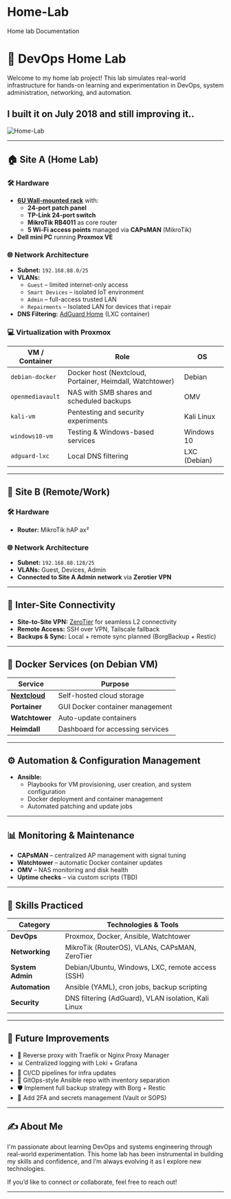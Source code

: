# Home-Lab
Home lab Documentation
# 🧪 DevOps Home Lab

Welcome to my home lab project! This lab simulates real-world infrastructure for hands-on learning and experimentation in DevOps, system administration, networking, and automation.


I built it on July 2018 and still improving it..
---

![Home-Lab](https://github.com/user-attachments/assets/130d23e8-c96b-4f12-b8f6-2563699e8ad3)

---

## 🏠 Site A (Home Lab)

### 🛠️ Hardware
- **[6U Wall-mounted rack](https://github.com/user-attachments/assets/3c3fb64c-a953-4f3e-bf42-8e76f6c3abe4)** with:
  - **24-port patch panel**
  - **TP-Link 24-port switch**
  - **MikroTik RB4011** as core router
  - **5 Wi-Fi access points** managed via **CAPsMAN** (MikroTik)
- **Dell mini PC** running **Proxmox VE**

### 🌐 Network Architecture
- **Subnet:** `192.168.88.0/25`
- **VLANs:**
  - `Guest` – limited internet-only access
  - `Smart Devices` – isolated IoT environment
  - `Admin` – full-access trusted LAN
  - `Repairments` – Isolated LAN for devices that i repair
- **DNS Filtering:** [AdGuard Home](https://github.com/AdguardTeam/AdGuardHome) (LXC container)

### 💻 Virtualization with Proxmox
| VM / Container | Role                                  | OS             |
|----------------|----------------------------------------|----------------|
| `debian-docker` | Docker host (Nextcloud, Portainer, Heimdall, Watchtower) | Debian         |
| `openmediavault` | NAS with SMB shares and scheduled backups | OMV            |
| `kali-vm`       | Pentesting and security experiments   | Kali Linux     |
| `windows10-vm`  | Testing & Windows-based services      | Windows 10     |
| `adguard-lxc`   | Local DNS filtering                   | LXC (Debian)   |

---

## 🏢 Site B (Remote/Work)

### 🛠️ Hardware
- **Router:** MikroTik hAP ax²

### 🌐 Network Architecture
- **Subnet:** `192.168.88.128/25`
- **VLANs:** Guest, Devices, Admin
- **Connected to Site A Admin network** via **Zerotier VPN**

---

## 🔄 Inter-Site Connectivity

- **Site-to-Site VPN:** [ZeroTier](https://www.zerotier.com/) for seamless L2 connectivity
- **Remote Access:** SSH over VPN, Tailscale fallback
- **Backups & Sync:** Local + remote sync planned (BorgBackup + Restic)

---

## 🐳 Docker Services (on Debian VM)
| Service        | Purpose                            |
|----------------|------------------------------------|
| **[Nextcloud](https://black-crab.cc/)**  | Self-hosted cloud storage          |
| **Portainer**  | GUI Docker container management    |
| **Watchtower** | Auto-update containers             |
| **Heimdall**   | Dashboard for accessing services   |

---

## ⚙️ Automation & Configuration Management

- **Ansible:**
  - Playbooks for VM provisioning, user creation, and system configuration
  - Docker deployment and container management
  - Automated patching and update jobs

---

## 📊 Monitoring & Maintenance

- **CAPsMAN** – centralized AP management with signal tuning
- **Watchtower** – automatic Docker container updates
- **OMV** – NAS monitoring and disk health
- **Uptime checks** – via custom scripts (TBD)

---

## 🧠 Skills Practiced

| Category             | Technologies & Tools                               |
|----------------------|----------------------------------------------------|
| **DevOps**           | Proxmox, Docker, Ansible, Watchtower               |
| **Networking**       | MikroTik (RouterOS), VLANs, CAPsMAN, ZeroTier      |
| **System Admin**     | Debian/Ubuntu, Windows, LXC, remote access (SSH)   |
| **Automation**       | Ansible (YAML), cron jobs, backup scripting        |
| **Security**         | DNS filtering (AdGuard), VLAN isolation, Kali Linux |

---

## 📌 Future Improvements

- 🔄 Reverse proxy with Traefik or Nginx Proxy Manager  
- 📊 Centralized logging with Loki + Grafana  
- 🧪 CI/CD pipelines for infra updates  
- 🧵 GitOps-style Ansible repo with inventory separation  
- 🛡️ Implement full backup strategy with Borg + Restic  
- 🔐 Add 2FA and secrets management (Vault or SOPS)

---

## ✍️ About Me

I'm passionate about learning DevOps and systems engineering through real-world experimentation. This home lab has been instrumental in building my skills and confidence, and I’m always evolving it as I explore new technologies.

If you’d like to connect or collaborate, feel free to reach out!

---
